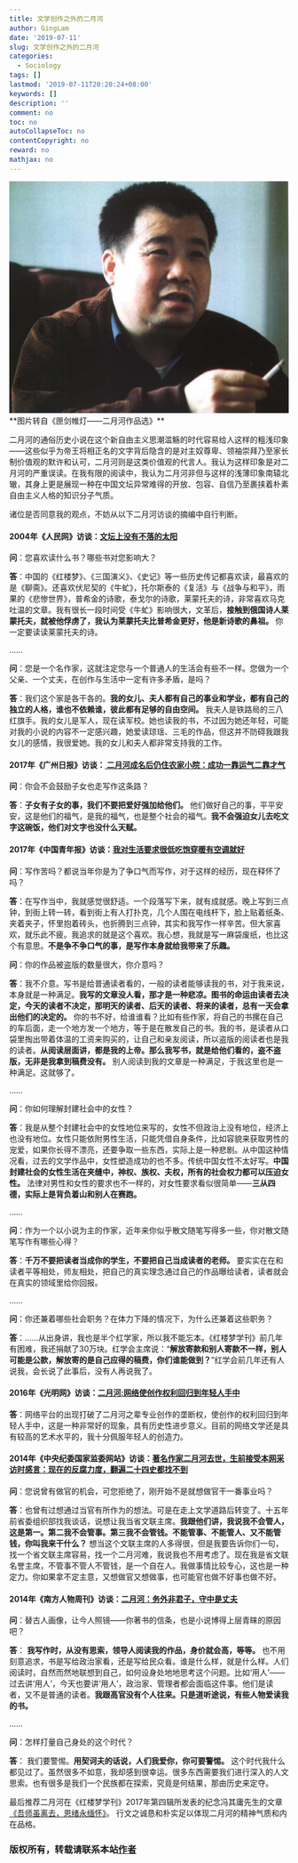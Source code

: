 ```yaml
---
title: 文学创作之外的二月河
author: GingLam
date: '2019-07-11'
slug: 文学创作之外的二月河
categories:
  - Sociology
tags: []
lastmod: '2019-07-11T20:20:24+08:00'
keywords: []
description: ''
comment: no
toc: no
autoCollapseToc: no
contentCopyright: no
reward: no
mathjax: no
---
```

<div align=center><img src="https://raw.githubusercontent.com/GingLam/Storage/master/eryuehe.jpg"></div>
<div align=center>
</div>
**图片转自《匣剑帷灯——二月河作品选》**

二月河的通俗历史小说在这个新自由主义思潮滥觞的时代容易给人这样的粗浅印象——这些似乎为帝王将相正名的文字背后隐含的是对主奴尊卑、领袖崇拜乃至家长制价值观的默许和认可，二月河则是这类价值观的代言人。我认为这样印象是对二月河的严重误读。在我有限的阅读中，我认为二月河非但与这样的浅薄印象南辕北辙，其身上更是展现一种在中国文坛异常难得的开放、包容、自信乃至裹挟着朴素自由主义人格的知识分子气质。

诸位是否同意我的观点，不妨从以下二月河访谈的摘编中自行判断。

#### 2004年《人民网》访谈：[文坛上没有不落的太阳](http://www.people.com.cn/GB/14738/14759/21866/2475588.html)

**问**：您喜欢读什么书？哪些书对您影响大？

**答**：中国的《红楼梦》、《三国演义》、《史记》等一些历史传记都喜欢读，最喜欢的是《聊斋》。还喜欢伏尼契的《牛虻》，托尔斯泰的《复活》与《战争与和平》，雨果的《悲惨世界》，普希金的诗歌，泰戈尔的诗歌，莱蒙托夫的诗，非常喜欢马克吐温的文章。我有很长一段时间受《牛虻》影响很大，文革后，**接触到俄国诗人莱蒙托夫，就被他俘虏了，我认为莱蒙托夫比普希金更好，他是新诗歌的鼻祖。** 你一定要读读莱蒙托夫的诗。

……

**问**：您是一个名作家，这就注定您与一个普通人的生活会有些不一样。您做为一个父亲、一个丈夫，在创作与生活中一定有许多矛盾，是吗？

**答**：我们这个家是各干各的。**我的女儿、夫人都有自己的事业和学业，都有自己的独立的人格，谁也不依赖谁，彼此都有足够的自由空间。** 我夫人是铁路局的三八红旗手。我的女儿是军人，现在读军校。她也读我的书，不过因为她还年轻，可能对我的小说的内容不一定感兴趣，她爱读琼瑶、三毛的作品，但这并不防碍我跟我女儿的感情，我很爱她。我的女儿和夫人都非常支持我的工作。

<!--more-->

#### 2017年《广州日报》访谈：[ 二月河成名后仍住农家小院：成功一靠运气二靠才气](http://www.chinanews.com/cul/2017/11-14/8375637.shtml)

**问**：你会不会鼓励子女也走写作这条路？

**答**：**子女有子女的事，我们不要把爱好强加给他们。** 他们做好自己的事，平平安安，这是他们的福气，是我的福气，也是整个社会的福气。**我不会强迫女儿去吃文字这碗饭，他们对文字也没什么天赋。**

#### 2017年《中国青年报》访谈：[我对生活要求很低吃饱穿暖有空调就好](http://www.hljszjxhw.com/system/201707/107641.html)

**问**：写作苦吗？都说当年你是为了争口气而写作，对于这样的经历，现在释怀了吗？

**答**：在写作当中，我就感觉很舒适。一个段落写下来，就有成就感。晚上写到三点钟，到街上转一转，看到街上有人打扑克，几个人围在电线杆下，脸上贴着纸条、夹着夹子，怀里抱着砖头，也折腾到三点钟，其实和我写作一样辛苦。但大家喜欢，就乐此不疲。我追求的就是这个喜欢。我心想，我就是写一麻袋废纸，也比这个有意思。**不是争不争口气的事，是写作本身就给我带来了乐趣。**

**问**：你的作品被盗版的数量很大，你介意吗？

**答**：我不介意。写书是给普通读者看的，一般的读者能够读我的书，对于我来说，本身就是一种满足。**我写的文章没人看，那才是一种悲凉。图书的命运由读者去决定，今天的读者不决定，那明天的读者、后天的读者、将来的读者，总有一天会拿出他们的决定的。** 你的书不好，给谁谁看？比如有些作家，将自己的书摞在自己的车后面，走一个地方发一个地方，等于是在散发自己的书。我的书，是读者从口袋里掏出带着体温的工资来购买的，让自己和亲友阅读，所以盗版的阅读者也是我的读者。**从阅读层面讲，都是我的上帝。那么我写书，就是给他们看的，盗不盗版，无非是我拿到稿费没有。** 别人阅读到我的文章是一种满足，于我这里也是一种满足。这就够了。

……

**问**：你如何理解封建社会中的女性？

**答**：我是从整个封建社会中的女性地位来写的，女性不但政治上没有地位，经济上也没有地位。女性只能依附男性生活，只能凭借自身条件，比如容貌来获取男性的宠爱，如果你长得不漂亮，还要争取一些东西，实际上是一种悲剧。从中国这种情况看，过去的文学作品中，女性塑造成功的也不多。传统中国女性不太好写。**中国封建社会的女性生活在夹缝中，神权、族权、夫权，所有的社会权力都可以压迫女性。** 法律对男性和女性的要求也不一样的，对女性要求看似很简单——**三从四德，实际上是背负着山和别人在赛跑。**

……

**问**：作为一个以小说为主的作家，近年来你似乎散文随笔写得多一些，你对散文随笔写作有哪些心得？

**答**：**千万不要把读者当成你的学生，不要把自己当成读者的老师。** 要实实在在和读者平等相处，师友相处，把自己的真实理念通过自己的作品曝给读者，读者就会在真实的领域里给你回报。

……

**问**：你还兼着哪些社会职务？在体力下降的情况下，为什么还兼着这些职务？

**答**：……从出身讲，我也是半个红学家，所以我不能忘本。《红楼梦学刊》前几年有困难，我还捐献了30万块。红学会主席说：“**解放寄款和别人寄款不一样，别人可能是公款，解放寄的是自己应得的稿费，你们谁能做到？**”红学会前几年还有人说我，会长说了此事后，没有人再说我了。

#### 2016年《光明网》访谈：[二月河:网络使创作权利回归到年轻人手中](http://interview.gmw.cn/2016-03/06/content_19187374.htm)

**答**：网络平台的出现打破了二月河之辈专业创作的垄断权，使创作的权利回归到年轻人手中，这是一种非常好的现象，具有历史性进步意义。目前的网络文学还是具有较高的艺术水平的，我十分佩服年轻人的创造力。

#### 2014年《中央纪委国家监委网站》访谈：[著名作家二月河去世，生前接受本网采访时感言：现在的反腐力度，翻遍二十四史都找不到](http://www.ccdi.gov.cn/toutiao/201812/t20181215_185176.html)

**问**：您说曾有做官的机会，可您拒绝了，刚开始不是就想做官干一番事业吗？

**答**：也曾有过想通过当官有所作为的想法。可是在走上文学道路后转变了。十五年前省委组织部找我谈话，说想让我当省文联主席。**我跟他们讲，我说我不会管人，这是第一。第二我不会管事。第三我不会管钱。不能管事、不能管人、又不能管钱，你叫我来干什么？** 想当这个文联主席的人多得很，但是我要告诉你们一句，找一个省文联主席容易，找一个二月河难，我说我也不用考虑了。现在我是省文联名誉主席，不管事不管人不管钱，是一个自在人。我做事情比较专心，这也是一种定力。你如果拿不定主意，又想做官又想做事，也可能官也做不好事也做不好。

#### 2014年《南方人物周刊》访谈：[二月河：务外非君子，守中是丈夫](http://cul.sohu.com/20141030/n405598054.shtml)

**问**：替古人画像，让今人照镜——你著书的信条，也是小说博得上层青睐的原因吧？

**答**： **我写作时，从没有思索，领导人阅读我的作品，身价就会高，等等。** 也不用刻意追求，书是写给政治家看，还是写给民众看。谁是什么样，就是什么样。人们阅读时，自然而然地联想到自己，如何设身处地地思考这个问题。比如‘用人’——过去讲‘用人’，今天也要讲‘用人’，政治家、管理者都会面临这件事。他们是读者，又不是普通的读者。**我跟高官没有个人往来。只是道听途说，有些人物爱读我的书。**

……

**问**：怎样打量自己身处的这个时代？

**答**： 我们要警惕。**用契诃夫的话说，人们我爱你，你可要警惕。** 这个时代我什么都见过了。虽然很多不如意，我却感到很幸运。很多东西需要我们进行深入的人文思索。也有很多是我们一个民族都在探索，究竟是何结果，那由历史来定夺。

最后推荐二月河在《红楼梦学刊》2017年第四辑所发表的纪念冯其庸先生的文章[《吾师虽离去，恩绪永缅怀》](https://git.io/fj5R8)。 行文之诚恳和朴实足以体现二月河的精神气质和内在品格。

### 版权所有，转载请联系本站[作者](mailto:linj83@mail2.sysu.edu.cn)
